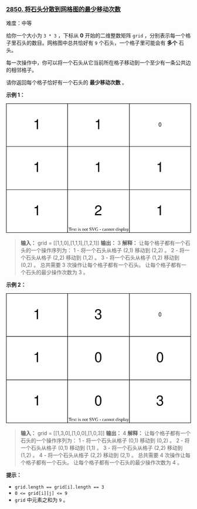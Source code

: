 ### [2850\. 将石头分散到网格图的最少移动次数](https://leetcode.cn/problems/minimum-moves-to-spread-stones-over-grid/)

难度：中等

给你一个大小为 `3 * 3` ，下标从 **0** 开始的二维整数矩阵 `grid` ，分别表示每一个格子里石头的数目。网格图中总共恰好有 `9` 个石头，一个格子里可能会有 **多个** 石头。

每一次操作中，你可以将一个石头从它当前所在格子移动到一个至少有一条公共边的相邻格子。

请你返回每个格子恰好有一个石头的 **最少移动次数** 。

**示例 1：**

![](./assets/img/Question2850_01.svg)

> **输入：** grid = \[[1,1,0],[1,1,1],[1,2,1]]
> **输出：** 3
> **解释：** 让每个格子都有一个石头的一个操作序列为：
> 1 - 将一个石头从格子 (2,1) 移动到 (2,2) 。
> 2 - 将一个石头从格子 (2,2) 移动到 (1,2) 。
> 3 - 将一个石头从格子 (1,2) 移动到 (0,2) 。
> 总共需要 3 次操作让每个格子都有一个石头。
> 让每个格子都有一个石头的最少操作次数为 3 。

**示例 2：**

![](./assets/img/Question2850_02.svg)

> **输入：** grid = \[[1,3,0],[1,0,0],[1,0,3]]
> **输出：** 4
> **解释：** 让每个格子都有一个石头的一个操作序列为：
> 1 - 将一个石头从格子 (0,1) 移动到 (0,2) 。
> 2 - 将一个石头从格子 (0,1) 移动到 (1,1) 。
> 3 - 将一个石头从格子 (2,2) 移动到 (1,2) 。
> 4 - 将一个石头从格子 (2,2) 移动到 (2,1) 。
> 总共需要 4 次操作让每个格子都有一个石头。
> 让每个格子都有一个石头的最少操作次数为 4 。

**提示：**

- `grid.length == grid[i].length == 3`
- `0 <= grid[i][j] <= 9`
- `grid` 中元素之和为 `9` 。

